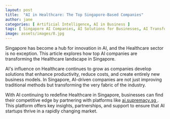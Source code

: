 ```yaml
---
layout: post
title:  "AI in Healthcare: The Top Singapore-Based Companies"
author: jane
categories: [ Artificial Intelligence, AI in Business ]
tags: [ Singapore AI Companies, AI Solutions for Businesses, AI Transformation, AI Applications, Machine Learning Innovations ]
image: assets/images/8.jpg
---
```


Singapore has become a hub for innovation in AI, and the Healthcare sector is no exception. This article explores how top AI companies are transforming the Healthcare landscape in Singapore.

AI's influence on Healthcare continues to grow as companies develop solutions that enhance productivity, reduce costs, and create entirely new business models. In Singapore, AI-driven companies are not just improving traditional methods but transforming the very fabric of the industry.

With AI continuing to redefine Healthcare in Singapore, businesses can find their competitive edge by partnering with platforms like <a href="https://ai.supremacy.sg" target="_blank"> ai.supremacy.sg </a>. This platform offers key insights, partnerships, and support to ensure that AI startups thrive in a rapidly changing market.
